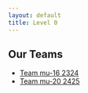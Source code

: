 ```yaml
---
layout: default
title: Level 0
---
```


## Our Teams

- [Team mu-16 2324](/teams/mu16-2324/)
- [Team mu-20 2425](/teams/mu20-2425/)